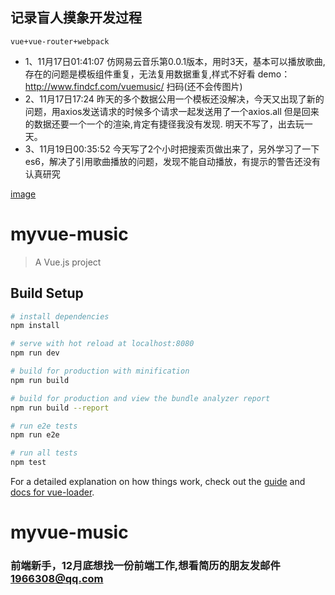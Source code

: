 ## 记录盲人摸象开发过程
    vue+vue-router+webpack
- 1、11月17日01:41:07
仿网易云音乐第0.0.1版本，用时3天，基本可以播放歌曲,存在的问题是模板组件重复，无法复用数据重复,样式不好看
demo：http://www.findcf.com/vuemusic/ 扫码(还不会传图片)
- 2、11月17日17:24 昨天的多个数据公用一个模板还没解决，今天又出现了新的问题，用axios发送请求的时候多个请求一起发送用了一个axios.all 但是回来的数据还要一个一个的渲染,肯定有捷径我没有发现.
明天不写了，出去玩一天。
- 3、11月19日00:35:52 今天写了2个小时把搜索页做出来了，另外学习了一下es6，解决了引用歌曲播放的问题，发现不能自动播放，有提示的警告还没有认真研究

[image](https://note.youdao.com/favicon.ico)
# myvue-music

> A Vue.js project

## Build Setup

``` bash
# install dependencies
npm install

# serve with hot reload at localhost:8080
npm run dev

# build for production with minification
npm run build

# build for production and view the bundle analyzer report
npm run build --report

# run e2e tests
npm run e2e

# run all tests
npm test
```

For a detailed explanation on how things work, check out the [guide](http://vuejs-templates.github.io/webpack/) and [docs for vue-loader](http://vuejs.github.io/vue-loader).
# myvue-music


### 前端新手，12月底想找一份前端工作,想看简历的朋友发邮件 1966308@qq.com
